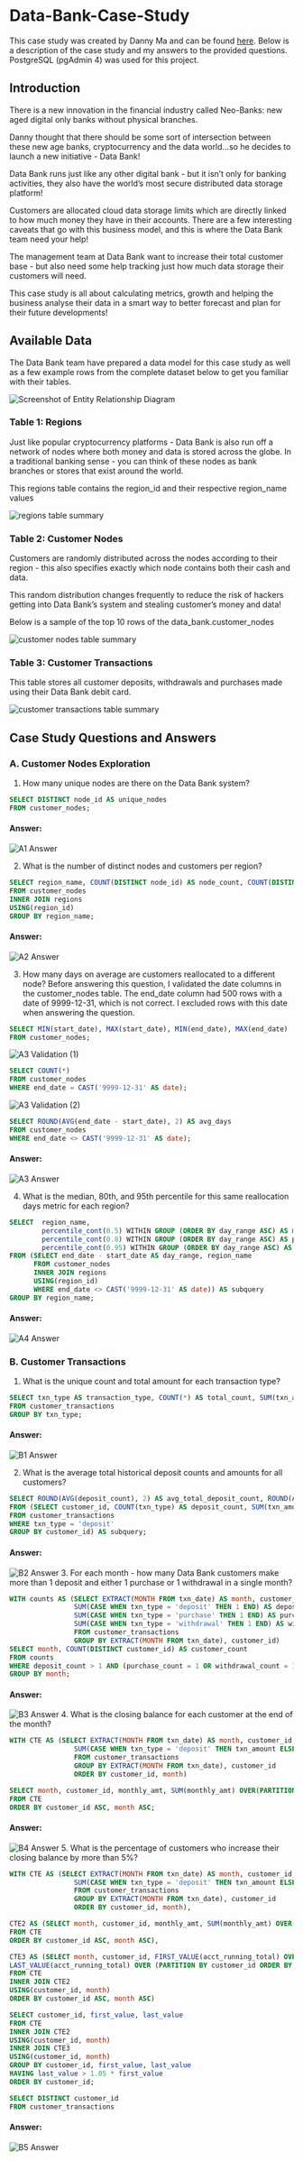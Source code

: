 # Data-Bank-Case-Study
This case study was created by Danny Ma and can be found [here](https://8weeksqlchallenge.com/case-study-4/). Below is a description of the case study and my answers to the provided questions. PostgreSQL (pgAdmin 4) was used for this project.
## Introduction
There is a new innovation in the financial industry called Neo-Banks: new aged digital only banks without physical branches.

Danny thought that there should be some sort of intersection between these new age banks, cryptocurrency and the data world…so he decides to launch a new initiative - Data Bank!

Data Bank runs just like any other digital bank - but it isn’t only for banking activities, they also have the world’s most secure distributed data storage platform!

Customers are allocated cloud data storage limits which are directly linked to how much money they have in their accounts. There are a few interesting caveats that go with this business model, and this is where the Data Bank team need your help!

The management team at Data Bank want to increase their total customer base - but also need some help tracking just how much data storage their customers will need.

This case study is all about calculating metrics, growth and helping the business analyse their data in a smart way to better forecast and plan for their future developments!

## Available Data
The Data Bank team have prepared a data model for this case study as well as a few example rows from the complete dataset below to get you familiar with their tables.

![Screenshot of Entity Relationship Diagram](https://8weeksqlchallenge.com/images/case-study-4-erd.png)

### Table 1: Regions
Just like popular cryptocurrency platforms - Data Bank is also run off a network of nodes where both money and data is stored across the globe. In a traditional banking sense - you can think of these nodes as bank branches or stores that exist around the world.

This regions table contains the region_id and their respective region_name values

![regions table summary](https://user-images.githubusercontent.com/129814364/229970861-a5f64012-9f4b-4b1a-9b2b-d71b7886bef6.JPG)

### Table 2: Customer Nodes
Customers are randomly distributed across the nodes according to their region - this also specifies exactly which node contains both their cash and data.

This random distribution changes frequently to reduce the risk of hackers getting into Data Bank’s system and stealing customer’s money and data!

Below is a sample of the top 10 rows of the data_bank.customer_nodes

![customer nodes table summary](https://user-images.githubusercontent.com/129814364/229971006-f4ff8239-e5b7-4c46-b427-7ed6041ce90e.JPG)

### Table 3: Customer Transactions
This table stores all customer deposits, withdrawals and purchases made using their Data Bank debit card.

![customer transactions table summary](https://user-images.githubusercontent.com/129814364/229971128-756f660c-c481-44a8-90a2-6b0cdfc26029.JPG)

## Case Study Questions and Answers
### A. Customer Nodes Exploration
1. How many unique nodes are there on the Data Bank system?
```sql
SELECT DISTINCT node_id AS unique_nodes
FROM customer_nodes;
```
#### Answer:
![A1 Answer](https://user-images.githubusercontent.com/129814364/230783766-abfbf86f-bf6d-40f7-b90b-10e980b71174.JPG)

2. What is the number of distinct nodes and customers per region?
```sql
SELECT region_name, COUNT(DISTINCT node_id) AS node_count, COUNT(DISTINCT customer_id) AS customer_count
FROM customer_nodes
INNER JOIN regions
USING(region_id)
GROUP BY region_name;
```
#### Answer:
![A2 Answer](https://user-images.githubusercontent.com/129814364/230783948-da7b7322-84af-417f-a11d-f19f13b721c8.JPG)

3. How many days on average are customers reallocated to a different node?
Before answering this question, I validated the date columns in the customer_nodes table. The end_date column had 500 rows with a date of 9999-12-31, which is not correct. I excluded rows with this date when answering the question.
```sql
SELECT MIN(start_date), MAX(start_date), MIN(end_date), MAX(end_date)
FROM customer_nodes;
```
![A3 Validation (1)](https://user-images.githubusercontent.com/129814364/230784847-2c26b39e-63f8-4a89-83fe-fccf8e5dfd1c.JPG)
```sql
SELECT COUNT(*)
FROM customer_nodes
WHERE end_date = CAST('9999-12-31' AS date);
```
![A3 Validation (2)](https://user-images.githubusercontent.com/129814364/230784885-b3daa26b-2419-4567-8d1b-e109755a2a05.JPG)
```sql
SELECT ROUND(AVG(end_date - start_date), 2) AS avg_days
FROM customer_nodes
WHERE end_date <> CAST('9999-12-31' AS date);
```
#### Answer:
![A3 Answer](https://user-images.githubusercontent.com/129814364/230784295-8e86d535-b492-408f-9725-f40bee3900a3.JPG)

4. What is the median, 80th, and 95th percentile for this same reallocation days metric for each region?
```sql
SELECT 	region_name,
		percentile_cont(0.5) WITHIN GROUP (ORDER BY day_range ASC) AS median,
		percentile_cont(0.8) WITHIN GROUP (ORDER BY day_range ASC) AS percentile_80th,
		percentile_cont(0.95) WITHIN GROUP (ORDER BY day_range ASC) AS percentile_95th
FROM (SELECT end_date - start_date AS day_range, region_name
	  FROM customer_nodes
	  INNER JOIN regions
	  USING(region_id)
	  WHERE end_date <> CAST('9999-12-31' AS date)) AS subquery
GROUP BY region_name;
```
#### Answer:
![A4 Answer](https://user-images.githubusercontent.com/129814364/230784392-989d67cf-14a6-41e6-bfcb-3dfe57632d5b.JPG)

### B. Customer Transactions
1. What is the unique count and total amount for each transaction type?
```sql
SELECT txn_type AS transaction_type, COUNT(*) AS total_count, SUM(txn_amount) AS total_amount
FROM customer_transactions
GROUP BY txn_type;
```
#### Answer:
![B1 Answer](https://user-images.githubusercontent.com/129814364/230789097-f4a4a76d-d7b0-4437-b2d6-6d218185655b.JPG)

2. What is the average total historical deposit counts and amounts for all customers?
```sql
SELECT ROUND(AVG(deposit_count), 2) AS avg_total_deposit_count, ROUND(AVG(deposit_amt), 2) AS avg_total_deposits
FROM (SELECT customer_id, COUNT(txn_type) AS deposit_count, SUM(txn_amount) AS deposit_amt
FROM customer_transactions
WHERE txn_type = 'deposit'
GROUP BY customer_id) AS subquery;
```
#### Answer:
![B2 Answer](https://user-images.githubusercontent.com/129814364/230789791-825b88d3-5224-49ce-a3ca-e8a477619b5a.JPG)
3. For each month - how many Data Bank customers make more than 1 deposit and either 1 purchase or 1 withdrawal in a single month?
```sql
WITH counts AS (SELECT EXTRACT(MONTH FROM txn_date) AS month, customer_id,
				SUM(CASE WHEN txn_type = 'deposit' THEN 1 END) AS deposit_count,
				SUM(CASE WHEN txn_type = 'purchase' THEN 1 END) AS purchase_count,
				SUM(CASE WHEN txn_type = 'withdrawal' THEN 1 END) AS withdrawal_count
				FROM customer_transactions
				GROUP BY EXTRACT(MONTH FROM txn_date), customer_id)
SELECT month, COUNT(DISTINCT customer_id) AS customer_count
FROM counts
WHERE deposit_count > 1 AND (purchase_count = 1 OR withdrawal_count = 1)
GROUP BY month;
```
#### Answer:
![B3 Answer](https://user-images.githubusercontent.com/129814364/230789894-1cf20abc-cc56-4e20-b7d2-56b80d0cc63c.JPG)
4. What is the closing balance for each customer at the end of the month?
```sql
WITH CTE AS (SELECT EXTRACT(MONTH FROM txn_date) AS month, customer_id,
				SUM(CASE WHEN txn_type = 'deposit' THEN txn_amount ELSE -txn_amount END) AS monthly_amt
				FROM customer_transactions
				GROUP BY EXTRACT(MONTH FROM txn_date), customer_id
				ORDER BY customer_id, month)

SELECT month, customer_id, monthly_amt, SUM(monthly_amt) OVER(PARTITION BY customer_id ORDER BY customer_id ASC, month ASC) AS acct_running_total
FROM CTE
ORDER BY customer_id ASC, month ASC;
```
#### Answer:
![B4 Answer](https://user-images.githubusercontent.com/129814364/230789933-382e569c-1191-4984-94e7-f75f9ec248cd.JPG)
5. What is the percentage of customers who increase their closing balance by more than 5%?
```sql
WITH CTE AS (SELECT EXTRACT(MONTH FROM txn_date) AS month, customer_id,
				SUM(CASE WHEN txn_type = 'deposit' THEN txn_amount ELSE -txn_amount END) AS monthly_amt
				FROM customer_transactions
				GROUP BY EXTRACT(MONTH FROM txn_date), customer_id
				ORDER BY customer_id, month),

CTE2 AS (SELECT month, customer_id, monthly_amt, SUM(monthly_amt) OVER(PARTITION BY customer_id ORDER BY customer_id ASC, month ASC) AS acct_running_total 
FROM CTE
ORDER BY customer_id ASC, month ASC),

CTE3 AS (SELECT month, customer_id, FIRST_VALUE(acct_running_total) OVER (PARTITION BY customer_id ORDER BY customer_id ASC, month ASC) AS first_value,
LAST_VALUE(acct_running_total) OVER (PARTITION BY customer_id ORDER BY customer_id ASC, month ASC ROWS BETWEEN UNBOUNDED PRECEDING AND UNBOUNDED FOLLOWING) AS last_value
FROM CTE
INNER JOIN CTE2
USING(customer_id, month)
ORDER BY customer_id ASC, month ASC)

SELECT customer_id, first_value, last_value
FROM CTE
INNER JOIN CTE2
USING(customer_id, month)
INNER JOIN CTE3
USING(customer_id, month)
GROUP BY customer_id, first_value, last_value
HAVING last_value > 1.05 * first_value
ORDER BY customer_id;

SELECT DISTINCT customer_id
FROM customer_transactions
```
#### Answer:
![B5 Answer](https://user-images.githubusercontent.com/129814364/230789985-efeb2fca-8d70-4796-81b5-39236edc83d2.JPG)
